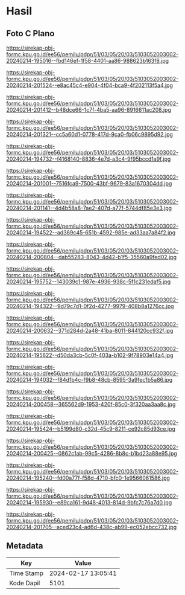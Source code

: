 # Hasil

## Foto C Plano

https://sirekap-obj-formc.kpu.go.id/ee56/pemilu/pdpr/51/03/05/20/03/5103052003002-20240214-195016--fbd146ef-1f58-4401-aa86-988623b163f8.jpg

https://sirekap-obj-formc.kpu.go.id/ee56/pemilu/pdpr/51/03/05/20/03/5103052003002-20240214-201524--e8ac45c4-e904-4f04-bca9-4f202113f5a4.jpg

https://sirekap-obj-formc.kpu.go.id/ee56/pemilu/pdpr/51/03/05/20/03/5103052003002-20240214-201412--b48dce66-1c7f-4ba5-aa96-8916611ac208.jpg

https://sirekap-obj-formc.kpu.go.id/ee56/pemilu/pdpr/51/03/05/20/03/5103052003002-20240214-201321--cc5a60d1-0778-417d-9ca0-fb06c9895d92.jpg

https://sirekap-obj-formc.kpu.go.id/ee56/pemilu/pdpr/51/03/05/20/03/5103052003002-20240214-194732--f4168140-8836-4e7d-a3c4-9f95bccd1a9f.jpg

https://sirekap-obj-formc.kpu.go.id/ee56/pemilu/pdpr/51/03/05/20/03/5103052003002-20240214-201001--7516fca9-7500-43bf-9679-83a1670304dd.jpg

https://sirekap-obj-formc.kpu.go.id/ee56/pemilu/pdpr/51/03/05/20/03/5103052003002-20240214-201141--4d4b58a8-7ae2-407d-a77f-5744df85e3e3.jpg

https://sirekap-obj-formc.kpu.go.id/ee56/pemilu/pdpr/51/03/05/20/03/5103052003002-20240214-194522--ad369c45-651b-4592-985e-ad33aa7a84f2.jpg

https://sirekap-obj-formc.kpu.go.id/ee56/pemilu/pdpr/51/03/05/20/03/5103052003002-20240214-200804--dab55283-8043-4d42-b1f5-35560a9fed02.jpg

https://sirekap-obj-formc.kpu.go.id/ee56/pemilu/pdpr/51/03/05/20/03/5103052003002-20240214-195752--143039c1-987e-4936-938c-5f1c231edaf5.jpg

https://sirekap-obj-formc.kpu.go.id/ee56/pemilu/pdpr/51/03/05/20/03/5103052003002-20240214-194322--9d79c7d1-0f2d-4277-9979-408b8a1276cc.jpg

https://sirekap-obj-formc.kpu.go.id/ee56/pemilu/pdpr/51/03/05/20/03/5103052003002-20240214-200632--371d284d-2a48-41ba-8011-844120cc932f.jpg

https://sirekap-obj-formc.kpu.go.id/ee56/pemilu/pdpr/51/03/05/20/03/5103052003002-20240214-195622--d50da3cb-5c0f-403a-b102-9f78903e14a4.jpg

https://sirekap-obj-formc.kpu.go.id/ee56/pemilu/pdpr/51/03/05/20/03/5103052003002-20240214-194032--f84d1b4c-f9b8-48cb-8595-3a9fec1b5a86.jpg

https://sirekap-obj-formc.kpu.go.id/ee56/pemilu/pdpr/51/03/05/20/03/5103052003002-20240214-200458--365562d9-1953-420f-85c0-3f320aa3aa8c.jpg

https://sirekap-obj-formc.kpu.go.id/ee56/pemilu/pdpr/51/03/05/20/03/5103052003002-20240214-195424--b5199d80-c32d-45c9-8211-ce92c85d93ce.jpg

https://sirekap-obj-formc.kpu.go.id/ee56/pemilu/pdpr/51/03/05/20/03/5103052003002-20240214-200425--0862c1ab-99c5-4286-8b8c-b1bd23a88e95.jpg

https://sirekap-obj-formc.kpu.go.id/ee56/pemilu/pdpr/51/03/05/20/03/5103052003002-20240214-195240--fd00a77f-f58d-4710-bfc0-1e9566061586.jpg

https://sirekap-obj-formc.kpu.go.id/ee56/pemilu/pdpr/51/03/05/20/03/5103052003002-20240214-195930--e89ca161-9d48-4013-814d-9bfc7c76a7d0.jpg

https://sirekap-obj-formc.kpu.go.id/ee56/pemilu/pdpr/51/03/05/20/03/5103052003002-20240214-201705--aced23c4-ad6d-438c-ab99-ec052ebcc732.jpg


## Metadata

| Key        | Value               |
| ---------- | ------------------- |
| Time Stamp | 2024-02-17 13:05:41 |
| Kode Dapil | 5101                |



